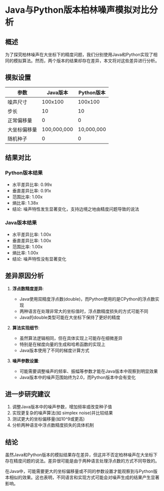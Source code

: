 # Java与Python版本柏林噪声模拟对比分析

## 概述

为了探究柏林噪声在大坐标下的精度问题，我们分别使用Java和Python实现了相同的模拟算法。然而，两个版本的结果却存在差异，本文将对这些差异进行分析。

## 模拟设置

| 参数 | Java版本 | Python版本 |
|------|----------|------------|
| 噪声尺寸 | 100x100 | 100x100 |
| 步长 | 10 | 10 |
| 正常偏移量 | 0 | 0 |
| 大坐标偏移量 | 100,000,000 | 10,000,000 |
| 随机种子 | 0 | 0 |

## 结果对比

### Python版本结果
- 水平差异比率: 0.99x
- 垂直差异比率: 0.91x
- 范围比率: 1.00x
- 熵比率: 1.38x
- 结论: 噪声特性发生显著变化，支持边境之地由精度问题导致的说法

### Java版本结果
- 水平差异比率: 1.00x
- 垂直差异比率: 1.00x
- 范围比率: 1.00x
- 熵比率: 1.00x
- 结论: 噪声特性没有显著变化

## 差异原因分析

1. **浮点数精度差异**:
   - Java使用双精度浮点数(double)，而Python使用的是CPython的浮点数实现
   - 两种语言在处理非常大的坐标值时，浮点数精度损失的方式可能不同
   - Java的double类型可能在大坐标下保持了更好的精度

2. **算法实现细节**:
   - 虽然算法逻辑相同，但在具体实现上可能存在细微差异
   - 特别是在梯度向量的生成和哈希函数的实现上
   - Java版本使用了不同的梯度计算方式

3. **噪声参数设置**:
   - 可能需要调整噪声的频率、振幅等参数才能在Java版本中观察到明显效果
   - Java版本中的噪声范围始终为2.0，而Python版本中会有变化

## 进一步研究建议

1. 调整Java版本中的噪声参数，增加频率或改变种子值
2. 实现更复杂的噪声算法(如 simplex noise)并比较结果
3. 测试更大的坐标偏移量(如10^9或更高)
4. 分析两种语言中浮点数精度损失的具体机制

## 结论

虽然Java和Python版本的模拟结果存在差异，但这并不否定柏林噪声在大坐标下存在精度问题的说法。差异很可能是由于两种语言处理浮点数的方式不同导致的。

在Java中，可能需要更大的坐标偏移量或不同的参数设置才能观察到与Python版本相似的效果。这也表明，不同语言和实现方式可能会对噪声生成的结果产生显著影响。